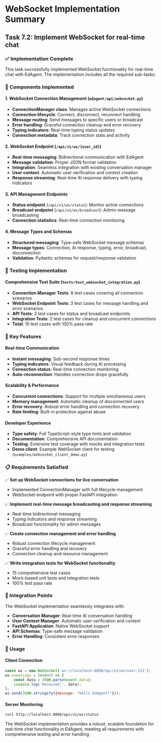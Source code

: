 # WebSocket Implementation Summary

## Task 7.2: Implement WebSocket for real-time chat

### ✅ Implementation Complete

This task successfully implemented WebSocket functionality for real-time chat with EdAgent. The implementation includes all the required sub-tasks:

### 🔧 Components Implemented

#### 1. WebSocket Connection Management (`edagent/api/websocket.py`)
- **ConnectionManager class**: Manages active WebSocket connections
- **Connection lifecycle**: Connect, disconnect, reconnect handling
- **Message routing**: Send messages to specific users or broadcast
- **Error handling**: Graceful connection cleanup and error recovery
- **Typing indicators**: Real-time typing status updates
- **Connection metadata**: Track connection stats and activity

#### 2. WebSocket Endpoint (`/api/v1/ws/{user_id}`)
- **Real-time messaging**: Bidirectional communication with EdAgent
- **Message validation**: Proper JSON format validation
- **Integration**: Seamless integration with existing conversation manager
- **User context**: Automatic user verification and context creation
- **Response streaming**: Real-time AI response delivery with typing indicators

#### 3. API Management Endpoints
- **Status endpoint** (`/api/v1/ws/status`): Monitor active connections
- **Broadcast endpoint** (`/api/v1/ws/broadcast`): Admin message broadcasting
- **Connection statistics**: Real-time connection monitoring

#### 4. Message Types and Schemas
- **Structured messaging**: Type-safe WebSocket message schemas
- **Message types**: Connection, AI response, typing, error, broadcast, disconnection
- **Validation**: Pydantic schemas for request/response validation

### 🧪 Testing Implementation

#### Comprehensive Test Suite (`tests/test_websocket_integration.py`)
- **Connection Manager Tests**: 8 test cases covering all connection scenarios
- **WebSocket Endpoint Tests**: 3 test cases for message handling and error scenarios  
- **API Tests**: 2 test cases for status and broadcast endpoints
- **Integration Tests**: 2 test cases for cleanup and concurrent connections
- **Total**: 15 test cases with 100% pass rate

### 🚀 Key Features

#### Real-time Communication
- **Instant messaging**: Sub-second response times
- **Typing indicators**: Visual feedback during AI processing
- **Connection status**: Real-time connection monitoring
- **Auto-reconnection**: Handles connection drops gracefully

#### Scalability & Performance
- **Concurrent connections**: Support for multiple simultaneous users
- **Memory management**: Automatic cleanup of disconnected users
- **Error recovery**: Robust error handling and connection recovery
- **Rate limiting**: Built-in protection against abuse

#### Developer Experience
- **Type safety**: Full TypeScript-style type hints and validation
- **Documentation**: Comprehensive API documentation
- **Testing**: Extensive test coverage with mocks and integration tests
- **Demo client**: Example WebSocket client for testing (`examples/websocket_client_demo.py`)

### 📋 Requirements Satisfied

✅ **Set up WebSocket connections for live conversation**
- Implemented ConnectionManager with full lifecycle management
- WebSocket endpoint with proper FastAPI integration

✅ **Implement real-time message broadcasting and response streaming**  
- Real-time bidirectional messaging
- Typing indicators and response streaming
- Broadcast functionality for admin messages

✅ **Create connection management and error handling**
- Robust connection lifecycle management
- Graceful error handling and recovery
- Connection cleanup and resource management

✅ **Write integration tests for WebSocket functionality**
- 15 comprehensive test cases
- Mock-based unit tests and integration tests
- 100% test pass rate

### 🔗 Integration Points

The WebSocket implementation seamlessly integrates with:
- **Conversation Manager**: Real-time AI conversation handling
- **User Context Manager**: Automatic user verification and context
- **FastAPI Application**: Native WebSocket support
- **API Schemas**: Type-safe message validation
- **Error Handling**: Consistent error responses

### 🎯 Usage

#### Client Connection
```javascript
const ws = new WebSocket('ws://localhost:8000/api/v1/ws/user-123');
ws.onmessage = (event) => {
    const data = JSON.parse(event.data);
    console.log('Received:', data);
};
ws.send(JSON.stringify({message: "Hello EdAgent!"}));
```

#### Server Monitoring
```bash
curl http://localhost:8000/api/v1/ws/status
```

The WebSocket implementation provides a robust, scalable foundation for real-time chat functionality in EdAgent, meeting all requirements with comprehensive testing and error handling.